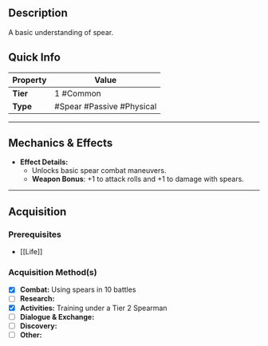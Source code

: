 ## Description
 A basic understanding of spear.

## Quick Info
| Property | Value                             |
| -------- | ----------------------------------|
| **Tier** | 1 #Common                         |
| **Type** | #Spear #Passive #Physical         |

---

## Mechanics & Effects
- **Effect Details:**
    - Unlocks basic spear combat maneuvers.
    - **Weapon Bonus**: +1 to attack rolls and +1 to damage with spears.

---

## Acquisition
### Prerequisites
- [[Life]] 

### Acquisition Method(s)
- [x] **Combat:** Using spears in 10 battles
- [ ] **Research:** 
- [x] **Activities:** Training under a Tier 2 Spearman
- [ ] **Dialogue & Exchange:** 
- [ ] **Discovery:** 
- [ ] **Other:** 
